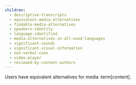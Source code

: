 ```yaml
---
children:
  - descriptive-transcripts
  - equivalent-media-alternatives
  - findable-media-alternatives
  - speakers-identity
  - language-identified
  - media-alternatives-in-all-used-languages
  - significant-sounds
  - significant-visual-information
  - non-verbal-cues
  - video-player
  - reviewed-by-content-authors
---
```


Users have equivalent alternatives for media :term[content].
